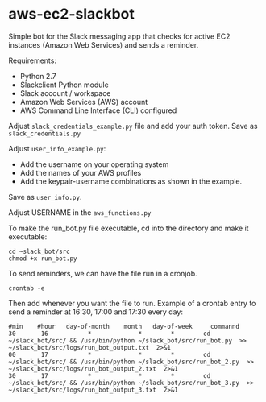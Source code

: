 # aws-ec2-slackbot

Simple bot for the Slack messaging app that checks for active EC2 instances (Amazon Web Services) and sends a reminder.

Requirements:

- Python 2.7
- Slackclient Python module
- Slack account / workspace
- Amazon Web Services (AWS) account 
- AWS Command Line Interface (CLI) configured


Adjust ```slack_credentials_example.py``` file and add your auth token. Save as ```slack_credentials.py```

Adjust ```user_info_example.py```:

- Add the username on your operating system
- Add the names of your AWS profiles 
- Add the keypair-username combinations as shown in the example. 

Save as ```user_info.py```.

Adjust USERNAME in the ```aws_functions.py```

To make the run_bot.py file executable, cd into the directory and make it executable:

```
cd ~slack_bot/src
chmod +x run_bot.py
```

To send reminders, we can have the file run in a cronjob.

```crontab -e```

Then add whenever you want the file to run. Example of a crontab entry to send a reminder at 16:30, 17:00 and 17:30 every day:

```
#min    #hour   day-of-month    month   day-of-week     commannd
30       16           *             *        *        cd ~/slack_bot/src/ && /usr/bin/python ~/slack_bot/src/run_bot.py  >> ~/slack_bot/src/logs/run_bot_output.txt  2>&1
00       17           *             *        *        cd ~/slack_bot/src/ && /usr/bin/python ~/slack_bot/src/run_bot_2.py  >> ~/slack_bot/src/logs/run_bot_output_2.txt  2>&1
30       17           *             *        *        cd ~/slack_bot/src/ && /usr/bin/python ~/slack_bot/src/run_bot_3.py  >> ~/slack_bot/src/logs/run_bot_output_3.txt  2>&1
```


